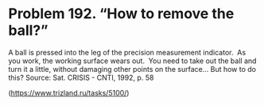 # Problem 192. “How to remove the ball?”

A ball is pressed into the leg of the precision measurement indicator.  As you work, the working surface wears out.  You need to take out the ball and turn it a little, without damaging other points on the surface... But how to do this? Source: Sat. CRISIS - CNTI, 1992, p. 58

(https://www.trizland.ru/tasks/5100/)